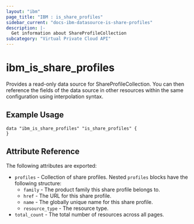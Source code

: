 ```yaml
---
layout: "ibm"
page_title: "IBM : is_share_profiles"
sidebar_current: "docs-ibm-datasource-is-share-profiles"
description: |-
  Get information about ShareProfileCollection
subcategory: "Virtual Private Cloud API"
---
```


# ibm\_is_share_profiles

Provides a read-only data source for ShareProfileCollection. You can then reference the fields of the data source in other resources within the same configuration using interpolation syntax.

## Example Usage

```hcl
data "ibm_is_share_profiles" "is_share_profiles" {
}
```

## Attribute Reference

The following attributes are exported:

* `profiles` - Collection of share profiles. Nested `profiles` blocks have the following structure:
	* `family` - The product family this share profile belongs to.
	* `href` - The URL for this share profile.
	* `name` - The globally unique name for this share profile.
	* `resource_type` - The resource type.
* `total_count` - The total number of resources across all pages.

